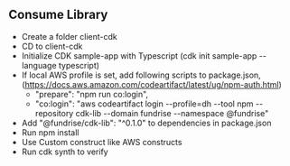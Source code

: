 ## Consume Library
* Create a folder client-cdk
* CD to client-cdk
* Initialize CDK sample-app with Typescript (cdk init sample-app --language typescript)
* If local AWS profile is set, add following scripts to package.json, (https://docs.aws.amazon.com/codeartifact/latest/ug/npm-auth.html)
  * "prepare": "npm run co:login", 
  * "co:login": "aws codeartifact login --profile=dh --tool npm --repository cdk-lib --domain fundrise --namespace @fundrise"
* Add "@fundrise/cdk-lib": "^0.1.0" to dependencies in package.json
* Run npm install
* Use Custom construct like AWS constructs
* Run cdk synth to verify
